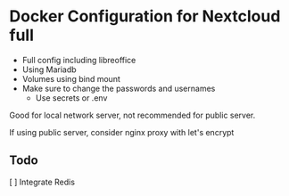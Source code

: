# Docker Configuration for Nextcloud full

 * Full config including libreoffice
 * Using Mariadb
 * Volumes using bind mount
 * Make sure to change the passwords and usernames
   - Use secrets or .env

Good for local network server, not recommended for public server.

If using public server, consider nginx proxy with let's encrypt

## Todo

[ ] Integrate Redis
